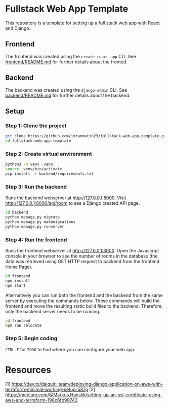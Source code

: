 # Fullstack Web App Template

This repository is a template for setting up a full stack web app with React and Django.

## Frontend

The frontend was created using the `create-react-app` CLI. See [frontend/README.md](frontend/README.md) for further details about the fronted.

## Backend

The backend was created using the `django-admin` CLI. See [backend/README.md](backend/README.md) for further details about the backend.

## Setup

### Step 1: Clone the project

```bash
git clone https://github.com/imranmatin23/fullstack-web-app-template.git
cd fullstack-web-app-template
```

### Step 2: Create virtual environment

```bash
python3 -m venv .venv
source .venv/bin/activate
pip install -r backend/requirements.txt
```

### Step 3: Run the backend

Runs the backend webserver at http://127.0.0.1:8000. Visit http://127.0.0.1:8000/api/room to see a Django created API page.

```bash
cd backend
python manage.py migrate
python manage.py makemigrations
python manage.py runserver
```

### Step 4: Run the frontend

Runs the frontend webserver at http://127.0.0.1:3000. Open the Javascript console in your browser to see the number of rooms in the database (the data was retrieved using GET HTTP request to backend from the frontend Home Page).

```bash
cd frontend
npm install
npm start
```

Alternatively you can run both the frontend and the backend from the same server by executing the commands below. Those commands will build the frontend and move the resulting static build files to the backend. Therefore, only the backend server needs to be running.

```bash
cd frontend
npm run relocate
```

### Step 5: Begin coding

`CTRL-F` for `TODO` to find where you can configure your web app.

# Resources

[1] https://dev.to/daiquiri_team/deploying-django-application-on-aws-with-terraform-minimal-working-setup-587g
[2] https://medium.com/@Markus.Hanslik/setting-up-an-ssl-certificate-using-aws-and-terraform-198c6fb90743
